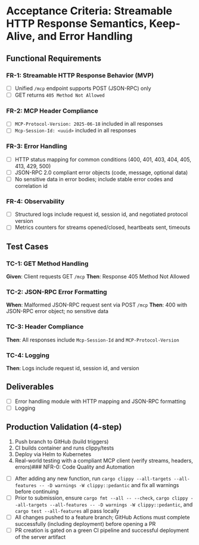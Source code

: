 # Acceptance Criteria: Streamable HTTP Response Semantics, Keep-Alive, and Error Handling

## Functional Requirements

### FR-1: Streamable HTTP Response Behavior (MVP)
- [ ] Unified `/mcp` endpoint supports POST (JSON-RPC) only
- [ ] GET returns `405 Method Not Allowed`

### FR-2: MCP Header Compliance
- [ ] `MCP-Protocol-Version: 2025-06-18` included in all responses
- [ ] `Mcp-Session-Id: <uuid>` included in all responses

### FR-3: Error Handling
- [ ] HTTP status mapping for common conditions (400, 401, 403, 404, 405, 413, 429, 500)
- [ ] JSON-RPC 2.0 compliant error objects (code, message, optional data)
- [ ] No sensitive data in error bodies; include stable error codes and correlation id

### FR-4: Observability
- [ ] Structured logs include request id, session id, and negotiated protocol version
- [ ] Metrics counters for streams opened/closed, heartbeats sent, timeouts

## Test Cases

### TC-1: GET Method Handling
**Given**: Client requests GET `/mcp`
**Then**: Response 405 Method Not Allowed

### TC-2: JSON-RPC Error Formatting
**When**: Malformed JSON-RPC request sent via POST `/mcp`
**Then**: 400 with JSON-RPC error object; no sensitive data

### TC-3: Header Compliance
**Then**: All responses include `Mcp-Session-Id` and `MCP-Protocol-Version`

### TC-4: Logging
**Then**: Logs include request id, session id, and version

## Deliverables
- [ ] Error handling module with HTTP mapping and JSON-RPC formatting
- [ ] Logging

## Production Validation (4-step)
1. Push branch to GitHub (build triggers)
2. CI builds container and runs clippy/tests
3. Deploy via Helm to Kubernetes
4. Real-world testing with a compliant MCP client (verify streams, headers, errors)### NFR-0: Code Quality and Automation
- [ ] After adding any new function, run `cargo clippy --all-targets --all-features -- -D warnings -W clippy::pedantic` and fix all warnings before continuing
- [ ] Prior to submission, ensure `cargo fmt --all -- --check`, `cargo clippy --all-targets --all-features -- -D warnings -W clippy::pedantic`, and `cargo test --all-features` all pass locally
- [ ] All changes pushed to a feature branch; GitHub Actions must complete successfully (including deployment) before opening a PR
- [ ] PR creation is gated on a green CI pipeline and successful deployment of the server artifact
